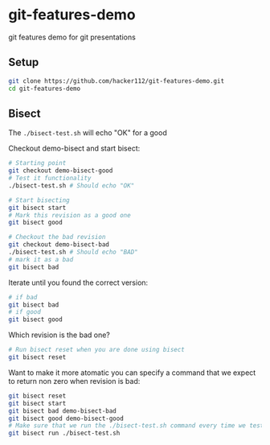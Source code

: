 # git-features-demo
git features demo for git presentations

## Setup

```bash
git clone https://github.com/hacker112/git-features-demo.git
cd git-features-demo
```

## Bisect

The `./bisect-test.sh` will echo "OK" for a good 

Checkout demo-bisect and start bisect:

```bash
# Starting point
git checkout demo-bisect-good
# Test it functionality
./bisect-test.sh # Should echo "OK"

# Start bisecting
git bisect start
# Mark this revision as a good one
git bisect good

# Checkout the bad revision
git checkout demo-bisect-bad
./bisect-test.sh # Should echo "BAD"
# mark it as a bad 
git bisect bad
```

Iterate until you found the correct version:
```bash
# if bad
git bisect bad
# if good
git bisect good
```

Which revision is the bad one?

```bash
# Run bisect reset when you are done using bisect
git bisect reset
```

Want to make it more atomatic you can specify a command that we expect to return non zero when revision is bad:

```bash
git bisect reset
git bisect start
git bisect bad demo-bisect-bad
git bisect good demo-bisect-good
# Make sure that we run the ./bisect-test.sh command every time we test a commit
git bisect run ./bisect-test.sh
```